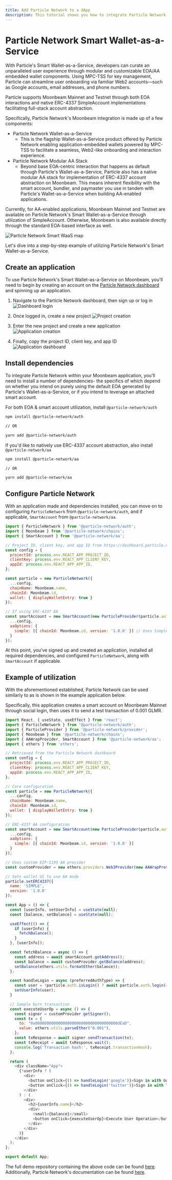```yaml
---
title: Add Particle Network to a dApp
description: This tutorial shows you how to integrate Particle Network's Wallet-as-a-Service into a dApp built on Moonbeam to enable MPC-based onboarding and full-stack ERC-4337 AA interaction
---
```


# Particle Network Smart Wallet-as-a-Service


With Particle's Smart Wallet-as-a-Service, developers can curate an unparalleled user experience through modular and customizable EOA/AA embedded wallet components. Using MPC-TSS for key management, Particle can streamline user onboarding via familiar Web2 accounts—such as Google accounts, email addresses, and phone numbers.

Particle supports Moonbeam Mainnet and Testnet through both EOA interactions and native ERC-4337 SimpleAccount implementations facilitating full-stack account abstraction.
  
Specifically, Particle Network's Moonbeam integration is made up of a few components:
- Particle Network Wallet-as-a-Service
	- This is the flagship Wallet-as-a-Service product offered by Particle Network enabling application-embedded wallets powered by MPC-TSS to facilitate a seamless, Web2-like onboarding and interaction experience.
- Particle Network Modular AA Stack
	- Beyond base EOA-centric interaction that happens as default through Particle's Wallet-as-a-Service, Particle also has a native modular AA stack for implementation of ERC-4337 account abstraction on Moonbeam. This means inherent flexibility with the smart account, bundler, and paymaster you use in tandem with Particle's Wallet-as-a-Service when building AA-enabled applications.

Currently, for AA-enabled applications, Moonbeam Mainnet and Testnet are available on Particle Network's Smart Wallet-as-a-Service through utilization of SimpleAccount. Otherwise, Moonbeam is also available directly through the standard EOA-based interface as well.

![Particle Network Smart WaaS map](https://blog.particle.network/content/images/2023/10/graphic-image-2.png)

Let's dive into a step-by-step example of utilizing Particle Network's Smart Wallet-as-a-Service.

## Create an application

To use Particle Network's Smart Wallet-as-a-Service on Moonbeam, you'll need to begin by creating an account on the [Particle Network dashboard](https://dashboard.particle.network) and spinning up an application.

1. Navigate to the Particle Network dashboard, then sign up or log in
![Dashboard login](https://files.readme.io/e385493-image_22_1.png)

2. Once logged in, create a new project
![Project creation](https://files.readme.io/e7f1946-image_23_1.png)

3. Enter the new project and create a new application
![Application creation](https://files.readme.io/aa31038-webapp.png)

4. Finally, copy the project ID, client key, and app ID
![Application dashboard](https://files.readme.io/07d065b-image_24_1.png)

## Install dependencies

To integrate Particle Network within your Moonbeam application, you'll need to install a number of dependencies- the specifics of which depend on whether you intend on purely using the default EOA generated by Particle's Wallet-as-a-Service, or if you intend to leverage an attached smart account.

For both EOA & smart account utilization, install `@particle-network/auth`

```bash
npm install @particle-network/auth

// OR

yarn add @particle-network/auth
```

If you'd like to natively use ERC-4337 account abstraction, also install `@particle-network/aa`

```bash
npm install @particle-network/aa

// OR

yarn add @particle-network/aa
```

## Configure Particle Network

With an application made and dependencies installed, you can move on to configuring `ParticleNetwork` from `@particle-network/auth`, and if applicable, `SmartAccount` from `@particle-network/aa`.

```js
import { ParticleNetwork } from '@particle-network/auth';
import { Moonbeam } from '@particle-network/chains';
import { SmartAccount } from '@particle-network/aa';

// Project ID, client key, and app ID from https://dashboard.particle.network
const config = {
  projectId: process.env.REACT_APP_PROJECT_ID,
  clientKey: process.env.REACT_APP_CLIENT_KEY,
  appId: process.env.REACT_APP_APP_ID,
};

const particle = new ParticleNetwork({
  ...config,
  chainName: Moonbeam.name,
  chainId: Moonbeam.id,
  wallet: { displayWalletEntry: true }
});

// If using ERC-4337 AA
const smartAccount = new SmartAccount(new ParticleProvider(particle.auth), {
  ...config,
  aaOptions: {
    simple: [{ chainId: Moonbeam.id, version: '1.0.0' }] // Uses SimpleAccount
  }
});
```
At this point, you've signed up and created an application, installed all required dependencies, and configured `ParticleNetwork`, along with `SmartAccount` if applicable.

## Example of utilization

With the aforementioned established, Particle Network can be used similarly to as is shown in the example application below.

Specifically, this application creates a smart account on Moonbeam Mainnet through social login, then uses it to send a test transaction of 0.001 GLMR.

```js
import React, { useState, useEffect } from 'react';
import { ParticleNetwork } from '@particle-network/auth';
import { ParticleProvider } from '@particle-network/provider';
import { Moonbeam } from '@particle-network/chains';
import { AAWrapProvider, SmartAccount } from '@particle-network/aa';
import { ethers } from 'ethers';

// Retrieved from the Particle Network dashboard
const config = {
  projectId: process.env.REACT_APP_PROJECT_ID,
  clientKey: process.env.REACT_APP_CLIENT_KEY,
  appId: process.env.REACT_APP_APP_ID,
};

// Core configuration
const particle = new ParticleNetwork({
  ...config,
  chainName: Moonbeam.name,
  chainId: Moonbeam.id,
  wallet: { displayWalletEntry: true }
});

// ERC-4337 AA configuration
const smartAccount = new SmartAccount(new ParticleProvider(particle.auth), {
  ...config,
  aaOptions: {
    simple: [{ chainId: Moonbeam.id, version: '1.0.0' }]
  }
});

// Uses custom EIP-1193 AA provider
const customProvider = new ethers.providers.Web3Provider(new AAWrapProvider(smartAccount), "any");

// Sets wallet UI to use AA mode
particle.setERC4337({
  name: 'SIMPLE',
  version: '1.0.0'
});

const App = () => {
  const [userInfo, setUserInfo] = useState(null);
  const [balance, setBalance] = useState(null);

  useEffect(() => {
    if (userInfo) {
      fetchBalance();
    }
  }, [userInfo]);

  const fetchBalance = async () => {
    const address = await smartAccount.getAddress();
    const balance = await customProvider.getBalance(address);
    setBalance(ethers.utils.formatEther(balance));
  };

  const handleLogin = async (preferredAuthType) => {
    const user = !particle.auth.isLogin() ? await particle.auth.login({preferredAuthType}) : particle.auth.getUserInfo();
    setUserInfo(user);
  }

  // Sample burn transaction
  const executeUserOp = async () => {
    const signer = customProvider.getSigner();
    const tx = {
      to: "0x000000000000000000000000000000000000dEaD",
      value: ethers.utils.parseEther("0.001"),
    };
    const txResponse = await signer.sendTransaction(tx);
    const txReceipt = await txResponse.wait();
    console.log('Transaction hash:', txReceipt.transactionHash);
  };

  return (
    <div className="App">
      {!userInfo ? (
        <div>
          <button onClick={() => handleLogin('google')}>Sign in with Google</button>
          <button onClick={() => handleLogin('twitter')}>Sign in with Twitter</button>
        </div>
      ) : (
        <div>
          <h2>{userInfo.name}</h2>
          <div>
            <small>{balance}</small>
            <button onClick={executeUserOp}>Execute User Operation</button>
          </div>
        </div>
      )}
    </div>
  );
};

export default App;
```

The full demo repository containing the above code can be found [here](https://github.com/TABASCOatw/particle-moonbeam-demo). Additionally, Particle Network's documentation can be found [here](https://docs.particle.network).
